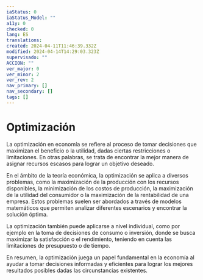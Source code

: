 ```yaml
---
iaStatus: 0
iaStatus_Model: ""
a11y: 0
checked: 0
lang: ES
translations: 
created: 2024-04-11T11:46:39.332Z
modified: 2024-04-14T14:29:03.323Z
supervisado: ""
ACCION: ""
ver_major: 0
ver_minor: 2
ver_rev: 2
nav_primary: []
nav_secondary: []
tags: []
---
```

# Optimización

La optimización en economía se refiere al proceso de tomar decisiones que maximizan el beneficio o la utilidad, dadas ciertas restricciones o limitaciones. En otras palabras, se trata de encontrar la mejor manera de asignar recursos escasos para lograr un objetivo deseado.

En el ámbito de la teoría económica, la optimización se aplica a diversos problemas, como la maximización de la producción con los recursos disponibles, la minimización de los costos de producción, la maximización de la utilidad del consumidor o la maximización de la rentabilidad de una empresa. Estos problemas suelen ser abordados a través de modelos matemáticos que permiten analizar diferentes escenarios y encontrar la solución óptima.

La optimización también puede aplicarse a nivel individual, como por ejemplo en la toma de decisiones de consumo o inversión, donde se busca maximizar la satisfacción o el rendimiento, teniendo en cuenta las limitaciones de presupuesto o de tiempo.

En resumen, la optimización juega un papel fundamental en la economía al ayudar a tomar decisiones informadas y eficientes para lograr los mejores resultados posibles dadas las circunstancias existentes.
